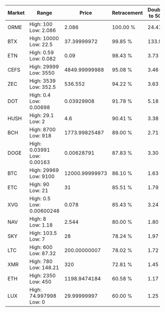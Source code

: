 | Market | Range | Price| Retracement | Doubles to 50% |
| --- | --- | --- | --- | --- |
| ORME | High: 100<br />Low: 2.086 | 2.086 | 100.00 % | 24.47 |
| BTX | High: 10000<br />Low: 22.5 | 37.39999972 | 99.85 % | 133.99 |
| ETN | High: 0.59<br />Low: 0.082 | 0.09 | 98.43 % | 3.73 |
| CEFS | High: 29999<br />Low: 3550 | 4849.99999988 | 95.08 % | 3.46 |
| ZEC | High: 3539<br />Low: 352.5 | 536.552 | 94.22 % | 3.63 |
| DOT | High: 0.4<br />Low: 0.00698 | 0.03929908 | 91.78 % | 5.18 |
| HUSH | High: 29.1<br />Low: 2 | 4.6 | 90.41 % | 3.38 |
| BCH | High: 8700<br />Low: 918 | 1773.99825487 | 89.00 % | 2.71 |
| DOGE | High: 0.03991<br />Low: 0.00163 | 0.00628791 | 87.83 % | 3.30 |
| BTC | High: 29969<br />Low: 9100 | 12000.99999973 | 86.10 % | 1.63 |
| ETC | High: 90<br />Low: 21 | 31 | 85.51 % | 1.79 |
| XVG | High: 0.5<br />Low: 0.00600248 | 0.078 | 85.43 % | 3.24 |
| NAV | High: 8<br />Low: 1.18 | 2.544 | 80.00 % | 1.80 |
| SKY | High: 103.5<br />Low: 7 | 28 | 78.24 % | 1.97 |
| LTC | High: 600<br />Low: 87.32 | 200.00000007 | 78.02 % | 1.72 |
| XMR | High: 780<br />Low: 148.21 | 320 | 72.81 % | 1.45 |
| ETH | High: 2350<br />Low: 450 | 1198.9474184 | 60.58 % | 1.17 |
| LUX | High: 74.997998<br />Low: 0 | 29.99999997 | 60.00 % | 1.25 |

